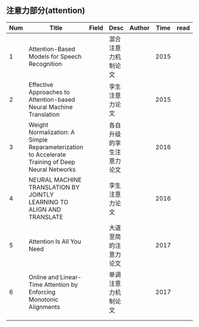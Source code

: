 ## 注意力部分(attention)

| Num  | Title                                                        | Field | Desc                     | Author | Time | read |
| ---- | ------------------------------------------------------------ | ----- | ------------------------ | ------ | ---- | ---- |
| 1    | Attention-Based Models for Speech Recognition                |       | 混合注意力机制论文       |        | 2015 |      |
| 2    | Effective Approaches to Attention-based Neural Machine Translation |       | 孪生注意力论文           |        | 2015 |      |
| 3    | Weight Normalization: A Simple Reparameterization to Accelerate Training of Deep Neural Networks |       | 各自升级的孪生注意力论文 |        | 2016 |      |
| 4    | NEURAL MACHINE TRANSLATION BY JOINTLY LEARNING TO ALIGN AND TRANSLATE |       | 孪生注意力论文           |        | 2016 |      |
| 5    | Attention Is All You Need                                    |       | 大道至简的注意力论文     |        | 2017 |      |
| 6    | Online and Linear-Time Attention by Enforcing Monotonic Alignments |       | 单调注意力机制论文       |        | 2017 |      |
|      |                                                              |       |                          |        |      |      |
|      |                                                              |       |                          |        |      |      |

## 